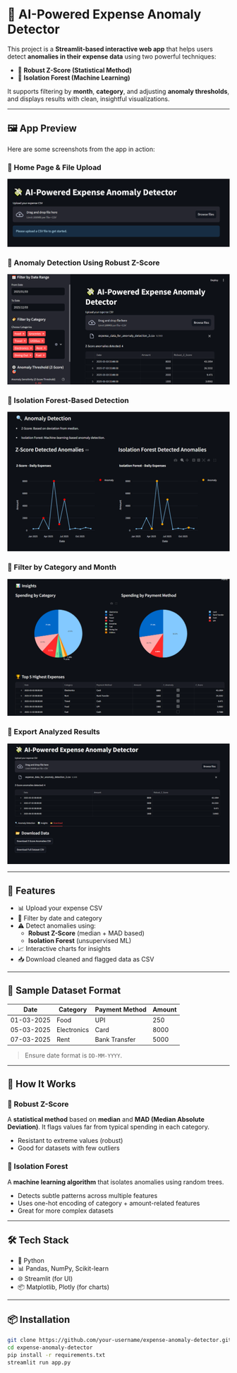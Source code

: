 # 💸 AI-Powered Expense Anomaly Detector

This project is a **Streamlit-based interactive web app** that helps users detect **anomalies in their expense data** using two powerful techniques:
- 📏 **Robust Z-Score (Statistical Method)**
- 🌲 **Isolation Forest (Machine Learning)**

It supports filtering by **month**, **category**, and adjusting **anomaly thresholds**, and displays results with clean, insightful visualizations.

---
## 🖼️ App Preview

Here are some screenshots from the app in action:

### 🔹 Home Page & File Upload
![App Image 1](img/app_img_1.png)

### 🔹 Anomaly Detection Using Robust Z-Score
![App Image 2](img/app_img_2.png)

### 🔹 Isolation Forest-Based Detection
![App Image 3](img/app_img_3.png)

### 🔹 Filter by Category and Month
![App Image 4](img/app_img_4.png)

### 🔹 Export Analyzed Results
![App Image 5](img/app_img_5.png)

---
## 🚀 Features

- 📊 Upload your expense CSV
- 📅 Filter by date and category
- ⚠️ Detect anomalies using:
  - **Robust Z-Score** (median + MAD based)
  - **Isolation Forest** (unsupervised ML)
- 📈 Interactive charts for insights
- 📥 Download cleaned and flagged data as CSV

---

## 📁 Sample Dataset Format

| Date       | Category       | Payment Method | Amount |
|------------|----------------|----------------|--------|
| 01-03-2025 | Food           | UPI            | 250    |
| 05-03-2025 | Electronics    | Card           | 8000   |
| 07-03-2025 | Rent           | Bank Transfer  | 5000   |

> Ensure date format is `DD-MM-YYYY`.

---

## 🧠 How It Works

### 🔹 Robust Z-Score

A **statistical method** based on **median** and **MAD (Median Absolute Deviation)**. It flags values far from typical spending in each category.

- Resistant to extreme values (robust)
- Good for datasets with few outliers

### 🔹 Isolation Forest

A **machine learning algorithm** that isolates anomalies using random trees.

- Detects subtle patterns across multiple features
- Uses one-hot encoding of category + amount-related features
- Great for more complex datasets

---

## 🛠️ Tech Stack

- 🐍 Python
- 📊 Pandas, NumPy, Scikit-learn
- 🌐 Streamlit (for UI)
- 📦 Matplotlib, Plotly (for charts)

---

## 📦 Installation

```bash
git clone https://github.com/your-username/expense-anomaly-detector.git
cd expense-anomaly-detector
pip install -r requirements.txt
streamlit run app.py
